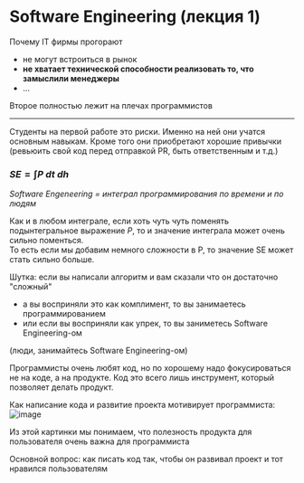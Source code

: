 # Software Engineering (лекция 1)

Почему IT фирмы прогорают
- не могут встроиться в рынок
- **не хватает технической способности реализовать то, что замыслили менеджеры**
- ...

Второе полностью лежит на плечах программистов

----

Студенты на первой работе это риски. Именно на ней они учатся основным навыкам. Кроме того они приобретают хорошие привычки (ревьюить свой код перед отправкой PR, быть ответственным и т.д.)

### $SE = \int P\ dt\ dh$

*Software Engeneering = интеграл программирования по времени и по людям*

Как и в любом интеграле, если хоть чуть чуть поменять подынтегральное выражение $P$, то и значение интеграла может очень сильно поменться. <br>
То есть если мы добавим немного сложности в P, то значение SE может стать сильно больше.

Шутка: если вы написали алгоритм и вам сказали что он достаточно "сложный"
- а вы восприняли это как комплимент, то вы занимаетесь программированием
- или если вы восприняли как упрек, то вы заниметесь Software Engineering-ом

(люди, занимайтесь Software Engineering-ом)

Программисты очень любят код, но по хорошему надо фокусироваться не на коде, а на продукте. Код это всего лишь инструмент, который позволяет делать продукт.

Как написание кода и развитие проекта мотивирует программиста:<br>
![image](https://user-images.githubusercontent.com/57497898/213895379-e0a92c75-192e-4a4e-8d79-7daec6dd615d.png)

Из этой картинки мы понимаем, что полезность продукта для пользователя очень важна для программиста

Основной вопрос: как писать код так, чтобы он развивал проект и тот нравился пользователям

